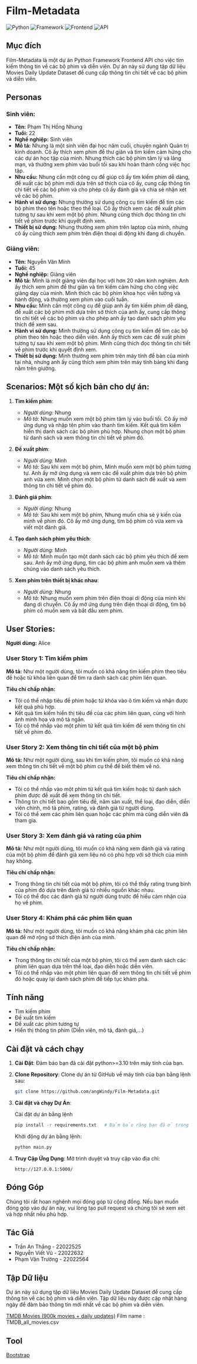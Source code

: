 # Film-Metadata

![Python](https://img.shields.io/badge/Python-3.12-blueviolet)
![Framework](https://img.shields.io/badge/Framework-Flask-red)
![Frontend](https://img.shields.io/badge/Frontend-HTML/CSS/JS-green)
![API](https://img.shields.io/badge/API-TMDB-fcba03)

## Mục đích

Film-Metadata là một dự án Python Framework Frontend API cho việc tìm kiếm thông tin về các bộ phim và diễn viên. Dự án này sử dụng tập dữ liệu Movies Daily Update Dataset để cung cấp thông tin chi tiết về các bộ phim và diễn viên.

## Personas

### Sinh viên:

- **Tên:** Phạm Thị Hồng Nhung
- **Tuổi:** 22
- **Nghề nghiệp:** Sinh viên
- **Mô tả:** Nhung là một sinh viên đại học năm cuối, chuyên ngành Quản trị kinh doanh. Cô ấy thích xem phim để thư giãn và tìm kiếm cảm hứng cho các dự án học tập của mình. Nhung thích các bộ phim tâm lý và lãng mạn, và thường xem phim vào buổi tối sau khi hoàn thành công việc học tập.
- **Nhu cầu:** Nhung cần một công cụ để giúp cô ấy tìm kiếm phim dễ dàng, đề xuất các bộ phim mới dựa trên sở thích của cô ấy, cung cấp thông tin chi tiết về các bộ phim và cho phép cô ấy đánh giá và chia sẻ nhận xét về các bộ phim.
- **Hành vi sử dụng:** Nhung thường sử dụng công cụ tìm kiếm để tìm các bộ phim theo tên hoặc theo thể loại. Cô ấy thích xem các đề xuất phim tương tự sau khi xem một bộ phim. Nhung cũng thích đọc thông tin chi tiết về phim trước khi quyết định xem.
- **Thiết bị sử dụng:** Nhung thường xem phim trên laptop của mình, nhưng cô ấy cũng thích xem phim trên điện thoại di động khi đang di chuyển.

### Giảng viên:

- **Tên:** Nguyễn Văn Minh
- **Tuổi:** 45
- **Nghề nghiệp:** Giảng viên
- **Mô tả:** Minh là một giảng viên đại học với hơn 20 năm kinh nghiệm. Anh ấy thích xem phim để thư giãn và tìm kiếm cảm hứng cho công việc giảng dạy của mình. Minh thích các bộ phim khoa học viễn tưởng và hành động, và thường xem phim vào cuối tuần.
- **Nhu cầu:** Minh cần một công cụ để giúp anh ấy tìm kiếm phim dễ dàng, đề xuất các bộ phim mới dựa trên sở thích của anh ấy, cung cấp thông tin chi tiết về các bộ phim và cho phép anh ấy tạo danh sách phim yêu thích để xem sau.
- **Hành vi sử dụng:** Minh thường sử dụng công cụ tìm kiếm để tìm các bộ phim theo tên hoặc theo diễn viên. Anh ấy thích xem các đề xuất phim tương tự sau khi xem một bộ phim. Minh cũng thích đọc thông tin chi tiết về phim trước khi quyết định xem.
- **Thiết bị sử dụng:** Minh thường xem phim trên máy tính để bàn của mình tại nhà, nhưng anh ấy cũng thích xem phim trên máy tính bảng khi đang nằm trên giường.

## Scenarios: Một số kịch bản cho dự án:

1. **Tìm kiếm phim**:
   - *Người dùng:* Nhung
   - *Mô tả:* Nhung muốn xem một bộ phim tâm lý vào buổi tối. Cô ấy mở ứng dụng và nhập tên phim vào thanh tìm kiếm. Kết quả tìm kiếm hiển thị danh sách các bộ phim phù hợp. Nhung chọn một bộ phim từ danh sách và xem thông tin chi tiết về phim đó.

2. **Đề xuất phim**:
   - *Người dùng:* Minh
   - *Mô tả:* Sau khi xem một bộ phim, Minh muốn xem một bộ phim tương tự. Anh ấy mở ứng dụng và xem các đề xuất phim dựa trên bộ phim anh vừa xem. Minh chọn một bộ phim từ danh sách đề xuất và xem thông tin chi tiết về phim đó.

3. **Đánh giá phim**:
   - *Người dùng:* Nhung
   - *Mô tả:* Sau khi xem một bộ phim, Nhung muốn chia sẻ ý kiến của mình về phim đó. Cô ấy mở ứng dụng, tìm bộ phim cô vừa xem và viết một đánh giá.

4. **Tạo danh sách phim yêu thích**:
   - *Người dùng:* Minh
   - *Mô tả:* Minh muốn tạo một danh sách các bộ phim yêu thích để xem sau. Anh ấy mở ứng dụng, tìm các bộ phim anh muốn xem và thêm chúng vào danh sách yêu thích.

5. **Xem phim trên thiết bị khác nhau**:
   - *Người dùng:* Nhung
   - *Mô tả:* Nhung muốn xem phim trên điện thoại di động của mình khi đang di chuyển. Cô ấy mở ứng dụng trên điện thoại di động, tìm bộ phim cô muốn xem và bắt đầu xem phim.

## User Stories:

**Người dùng:** Alice

### User Story 1: Tìm kiếm phim

**Mô tả:**
Như một người dùng, tôi muốn có khả năng tìm kiếm phim theo tiêu đề hoặc từ khóa liên quan để tìm ra danh sách các phim liên quan.

**Tiêu chí chấp nhận:**
- Tôi có thể nhập tiêu đề phim hoặc từ khóa vào ô tìm kiếm và nhận được kết quả phù hợp.
- Kết quả tìm kiếm hiển thị tiêu đề của các phim liên quan, cùng với hình ảnh minh họa và mô tả ngắn.
- Tôi có thể nhấp vào một phim từ kết quả tìm kiếm để xem thông tin chi tiết về phim đó.

### User Story 2: Xem thông tin chi tiết của một bộ phim

**Mô tả:**
Như một người dùng, sau khi tìm kiếm phim, tôi muốn có khả năng xem thông tin chi tiết về một bộ phim cụ thể để biết thêm về nó.

**Tiêu chí chấp nhận:**
- Tôi có thể nhấp vào một phim từ kết quả tìm kiếm hoặc từ danh sách phim được đề xuất để xem thông tin chi tiết.
- Thông tin chi tiết bao gồm tiêu đề, năm sản xuất, thể loại, đạo diễn, diễn viên chính, mô tả phim, rating, và đánh giá từ người dùng.
- Tôi có thể xem các phim liên quan hoặc các phim mà cùng diễn viên đã tham gia.

### User Story 3: Xem đánh giá và rating của phim

**Mô tả:**
Như một người dùng, tôi muốn có khả năng xem đánh giá và rating của một bộ phim để đánh giá xem liệu nó có phù hợp với sở thích của mình hay không.

**Tiêu chí chấp nhận:**
- Trong thông tin chi tiết của một bộ phim, tôi có thể thấy rating trung bình của phim đó dựa trên đánh giá từ nhiều nguồn khác nhau.
- Tôi có thể đọc các đánh giá từ người dùng trước để hiểu cảm nhận của họ về phim.

### User Story 4: Khám phá các phim liên quan

**Mô tả:**
Như một người dùng, tôi muốn có khả năng khám phá các phim liên quan để mở rộng sở thích điện ảnh của mình.

**Tiêu chí chấp nhận:**
- Trong thông tin chi tiết của một bộ phim, tôi có thể xem danh sách các phim liên quan dựa trên thể loại, đạo diễn hoặc diễn viên.
- Tôi có thể nhấp vào một phim liên quan để xem thông tin chi tiết về phim đó hoặc quay lại danh sách phim để tiếp tục khám phá.


## Tính năng

- Tìm kiếm phim
- Đề xuất tìm kiếm
- Đề xuất các phim tương tự
- Hiển thị thông tin phim (Diễn viên, mô tả, đánh giá,...)

## Cài đặt và cách chạy

1. **Cài Đặt**: Đảm bảo bạn đã cài đặt python>=3.10 trên máy tính của bạn.
2. **Clone Repository**: Clone dự án từ GitHub về máy tính của bạn bằng lệnh sau:

   ```bash
   git clone https://github.com/angWindy/Film-Metadata.git
   ```

3. **Cài đặt và chạy Dự Án**:

   Cài đặt dự án bằng lệnh

   ```bash
   pip install -r requirements.txt   # Đảm bảo rằng bạn đã ở trong thư mục Film-Metadata
   ```

   Khởi động dự án bằng lệnh:

   ```bash
   python main.py
   ```

4. **Truy Cập Ứng Dụng**: Mở trình duyệt và truy cập vào địa chỉ:

   ```
   http://127.0.0.1:5000/
   ```

## Đóng Góp

Chúng tôi rất hoan nghênh mọi đóng góp từ cộng đồng. Nếu bạn muốn đóng góp vào dự án này, vui lòng tạo pull request và chúng tôi sẽ xem xét và hợp nhất nếu phù hợp.

## Tác Giả

- Trần An Thắng - 22022525
- Nguyễn Viết Vũ - 22022632
- Phạm Văn Trường - 22022564

## Tập Dữ liệu

Dự án này sử dụng tập dữ liệu Movies Daily Update Dataset để cung cấp thông tin về các bộ phim và diễn viên. Tập dữ liệu này được cập nhật hàng ngày để đảm bảo thông tin mới nhất về các bộ phim và diễn viên.

[TMDB Movies (900k movies + daily updates)](https://www.kaggle.com/datasets/alanvourch/tmdb-movies-daily-updates)
Film name : TMDB_all_movies.csv

## Tool

[Bootstrap](https://getbootstrap.com/)
